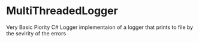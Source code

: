 # MultiThreadedLogger

Very Basic Piority C# Logger implementaion of a logger that prints to file by the sevirity of the errors
